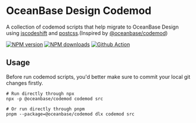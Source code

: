 # OceanBase Design Codemod

A collection of codemod scripts that help migrate to OceanBase Design using [jscodeshift](https://github.com/facebook/jscodeshift) and [postcss](https://github.com/postcss/postcss).(Inspired by [@oceanbase/codemod](https://github.com/ant-design/codemod-v5))

[![NPM version](https://img.shields.io/npm/v/@oceanbase/codemod.svg?style=flat)](https://npmjs.org/package/@oceanbase/codemod) [![NPM downloads](http://img.shields.io/npm/dm/@oceanbase/codemod.svg?style=flat)](https://npmjs.org/package/@oceanbase/codemod) [![Github Action](https://github.com/oceanbase/design/actions/workflows/ci.yml/badge.svg)](https://github.com/oceanbase/design/actions/workflows/ci.yml)

## Usage

Before run codemod scripts, you'd better make sure to commit your local git changes firstly.

```shell
# Run directly through npx
npx -p @oceanbase/codemod codemod src

# Or run directly through pnpm
pnpm --package=@oceanbase/codemod dlx codemod src
```
